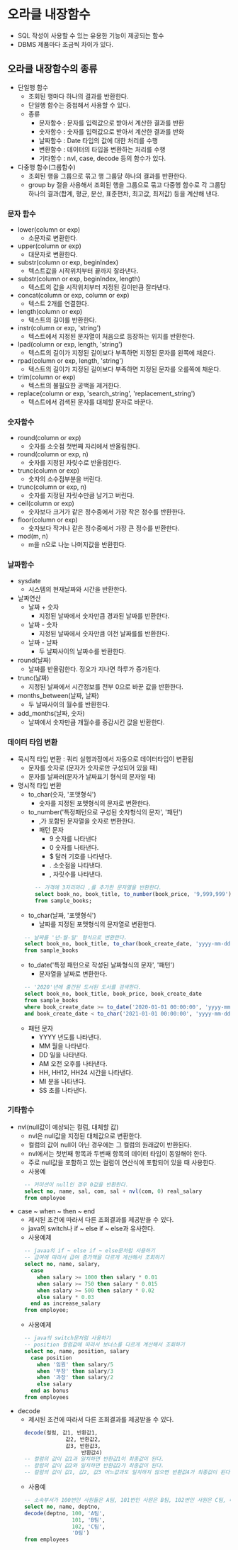# 오라클 내장함수
- SQL 작성이 사용할 수 있는 유용한 기능이 제공되는 함수
- DBMS 제품마다 조금씩 차이가 있다.

## 오라클 내장함수의 종류
- 단일행 함수
  + 조회된 행마다 하나의 결과를 반환한다.
  + 단일행 함수는 중첩해서 사용할 수 있다.
  + 종류
    * 문자함수 : 문자를 입력값으로 받아서 계산한 결과를 반환
    * 숫자함수 : 숫자를 입력값으로 받아서 계산한 결과를 반화
    * 날짜함수 : Date 타입의 값에 대한 처리를 수행
    * 변환함수 : 데이터의 타입을 변환하는 처리를 수행
    * 기타함수 : nvl, case, decode 등의 함수가 있다.
- 다중행 함수(그룹함수)
  + 조회된 행을 그룹으로 묶고 행 그룹당 하나의 결과를 반환한다.
  + group by 절을 사용해서 조회된 행을 그룹으로 묶고 다중행 함수로 각 그룹당 하나의 결과(합계, 평균, 분산, 표준편차, 최고값, 최저값) 등을 계산해 낸다. 
  
### 문자 함수
- lower(column or exp)
  + 소문자로 변환한다.
- upper(column or exp)
  + 대문자로 변환한다.
- substr(column or exp, beginIndex)
  + 텍스트값을 시작위치부터 끝까지 잘라낸다.
- substr(column or exp, beginIndex, length)
  + 텍스트의 값을 시작위치부터 지정된 길이만큼 잘라낸다.
- concat(column or exp, column or exp)
  + 텍스트 2개를 연결한다.
- length(column or exp)
  + 텍스트의 길이를 반환한다.
- instr(column or exp, 'string')
  + 텍스트에서 지정된 문자열이 처음으로 등장하는 위치를 반환한다.
- lpad(column or exp, length, 'string')
  + 텍스트의 길이가 지정된 길이보다 부족하면 지정된 문자를 왼쪽에 채운다.
- rpad(column or exp, length, 'string')
  + 텍스트의 길이가 지정된 길이보다 부족하면 지정된 문자를 오를쪽에 채운다.
- trim(column or exp)
  + 텍스트의 불필요한 공백을 제거한다.
- replace(column or exp, 'search_string', 'replacement_string')
  + 텍스트에서 검색된 문자를 대체할 문자로 바꾼다.
### 숫자함수
- round(column or exp)		
  + 숫자를 소숫점 첫번째 자리에서 반올림한다.
- round(column or exp, n)
  + 숫자를 지정된 자릿수로 반올림한다. 
- trunc(column or exp)
  + 숫자의 소수점부분을 버린다.
- trunc(column or exp, n)
  + 숫자를 지정된 자릿수만큼 남기고 버린다.
- ceil(column or exp)
  + 숫자보다 크거가 같은 정수중에서 가장 작은 정수를 반환한다.
- floor(column or exp)
  + 숫자보다 작거나 같은 정수중에서 가장 큰 정수를 반환한다.
- mod(m, n)
  + m을 n으로 나눈 나머지값을 반환한다.
### 날짜함수
- sysdate
  + 시스템의 현재날짜와 시간을 반환한다.
- 날짜연산
  + 날짜 + 숫자
    * 지정된 날짜에서 숫자만큼 경과된 날짜를 반환한다.
  + 날짜 - 숫자
    * 지정된 날짜에서 숫자만큼 이전 날짜를를 반환한다. 
  + 날짜 - 날짜
    * 두 날짜사이의 날짜수를 반환한다.
- round(날짜)
  + 날짜를 반올림한다. 정오가 지나면 하루가 증가된다.
- trunc(날짜)
  + 지정된 날짜에서 시간정보를 전부 0으로 바꾼 값을 반환한다.
- months_between(날짜, 날짜)
  + 두 날짜사이의 월수를 반환한다. 
- add_months(날짜, 숫자)
  + 날짜에서 숫자만큼 개월수를 증감시킨 값을 반환한다.

### 데이터 타입 변환
- 묵시적 타입 변환 : 쿼리 실행과정에서 자동으로 데이터타입이 변환됨
  + 문자를 숫자로 (문자가 숫자로만 구성되어 있을 때)
  + 문자를 날짜러(문자가 날짜표기 형식의 문자일 때)
- 명시적 타입 변환
  + to_char(숫자, '포맷형식')
    * 숫자를 지정된 포맷형식의 문자로 변환한다.
  + to_number('특정패턴으로 구성된 숫자형식의 문자', '패턴')
    * ,가 포함된 문자열을 숫자로 변환한다.
    * 패턴 문자
      - 9	숫자를 나타낸다
      - 0	숫자를 나타낸다.		
      - $	달러 기호를 나타낸다.
      - .	소숫점을 나타낸다.
      - ,	자릿수를 나타낸다.
    ```sql 
      -- 가격에 3자리마다 ,를 추가한 문자열을 반환한다.
      select book_no, book_title, to_number(book_price, '9,999,999') 
      from sample_books;
    ```
  + to_char(날짜, '포맷형식')
    * 날짜를 지정된 포맷형식의 문자열로 변환한다.
  ```sql
    -- 날짜를 '년-월-일' 형식으로 변환한다.
    select book_no, book_title, to_char(book_create_date, 'yyyy-mm-dd')
    from sample_books
  ```
  + to_date('특정 패턴으로 작성된 날짜형식의 문자', '패턴')
    * 문자열을 날짜로 변환한다.
  ```sql
    -- '2020'년에 출간된 도서된 도서를 검색한다.
    select book_no, book_title, book_price, book_create_date
    from sample_books
    where book_create_date >= to_date('2020-01-01 00:00:00', 'yyyy-mm-dd hh:mi:ss') 
    and book_create_date < to_char('2021-01-01 00:00:00', 'yyyy-mm-dd hh:mi:ss')
  ```
    * 패턴 문자
      - YYYY		년도를 나타낸다.
      - MM		월을 나타낸다.
      - DD		일을 나타낸다.
      - AM		오전 오후를 나타낸다.
      - HH, HH12, HH24	시간을 나타낸다.
      - MI		분을 나타낸다.
      - SS		초를 나타낸다.
### 기타함수
- nvl(null값이 예상되는 컬럼, 대체할 값)
  + nvl은 null값을 지정된 대체값으로 변환한다.
  + 컬럼의 값이 null이 아닌 경우에는 그 컬럼의 원래값이 반환된다.
  + nvl에서는 첫번째 항목과 두번째 항목의 데이터 타입이 동일해야 한다.
  + 주로 null값을 포함하고 있는 컬럼이 연산식에 포함되어 있을 때 사용한다.
  + 사용예
  ```sql
    -- 커미션이 null인 경우 0값을 반환한다.
    select no, name, sal, com, sal + nvl(com, 0) real_salary
    from employee
  ```
- case ~ when ~ then ~ end
  + 제시된 조건에 따라서 다른 조회결과를 제공받을 수 있다.
  + java의 switch나 if ~ else if ~ else과 유사한다.
  + 사용예제
  ```sql
    -- javaa의 if ~ else if ~ else문처럼 사용하기
    -- 급여에 따라서 급여 증가액을 다르게 게산해서 조회하기 
    select no, name, salary,
      case
        when salary >= 1000 then salary * 0.01
        when salary >= 750 then salary * 0.015
        when salary >= 500 then salary * 0.02
        else salary * 0.03
      end as increase_salary
    from employee;
  ```
  + 사용예제
  ```sql
    -- java의 switch문처럼 사용하기
    -- position 컬럼값에 따라서 보너스를 다르게 계산해서 조회하기
    select no, name, position, salary
      case position
        when '임원' then salary/5
        when '부장' then salary/3
        when '과장' then salary/2
        else salary
      end as bonus
    from employees
  ```
- decode
  + 제시된 조건에 따라서 다른 조회결과를 제공받을 수 있다.
  ```sql
    decode(컬럼, 값1, 반환값1,
                 값2, 반환값2,
                 값3, 반환값3,
                      반환값4)
    -- 컬럼의 값이 값1과 일치하면 반환값1이 최종값이 된다.
    -- 컬럼의 값이 값2와 일치하면 반환값2가 최종값이 된다.
    -- 컬럼의 값이 값1, 값2, 값3 어느값과도 일치하지 않으면 반환값4가 최종값이 된다.
  ```
  + 사용예
  ```sql
    -- 소속부서가 100번인 사원들은 A팀, 101번인 사원은 B팀, 102번인 사원은 C팀, 나머지는 D팀으로 조회되게 한다.
    select no, name, deptno,
    decode(deptno, 100, 'A팀',
                   101, 'B팀',
                   102, 'C팀',
                   'D팀')
    from employees
  ```
